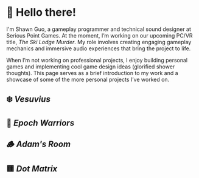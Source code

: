 # 👋 Hello there!
I'm Shawn Guo, a gameplay programmer and technical sound designer at Serious Point Games. At the moment, I’m working on our upcoming PC/VR title, *The Ski Lodge Murder*. My role involves creating engaging gameplay mechanics and immersive audio experiences that bring the project to life. 

When I’m not working on professional projects, I enjoy building personal games and implementing cool game design ideas (glorified shower thoughts). This page serves as a brief introduction to my work and a showcase of some of the more personal projects I’ve worked on.

## ❄️ _Vesuvius_

## 🦖 _Epoch Warriors_

## 🪵 _Adam's Room_

## 🟨 _Dot Matrix_
<!--
**L1Ryx/L1Ryx** is a ✨ _special_ ✨ repository because its `README.md` (this file) appears on your GitHub profile.

Here are some ideas to get you started:

- 🔭 I’m currently working on ...
- 🌱 I’m currently learning ...
- 👯 I’m looking to collaborate on ...
- 🤔 I’m looking for help with ...
- 💬 Ask me about ...
- 📫 How to reach me: ...
- 😄 Pronouns: ...
- ⚡ Fun fact: ...
-->
